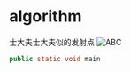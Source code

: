 # algorithm
士大夫士大夫似的发射点
![ABC](http://www.baidu.com/img/bdlogo.gif) 
```java
public static void main
```
